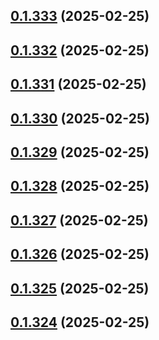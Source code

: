 ## [0.1.333](https://github.com/binary-braids/terraform-oracle/compare/v0.1.332...v0.1.333) (2025-02-25)



## [0.1.332](https://github.com/binary-braids/terraform-oracle/compare/v0.1.331...v0.1.332) (2025-02-25)



## [0.1.331](https://github.com/binary-braids/terraform-oracle/compare/v0.1.330...v0.1.331) (2025-02-25)



## [0.1.330](https://github.com/binary-braids/terraform-oracle/compare/v0.1.329...v0.1.330) (2025-02-25)



## [0.1.329](https://github.com/binary-braids/terraform-oracle/compare/v0.1.328...v0.1.329) (2025-02-25)



## [0.1.328](https://github.com/binary-braids/terraform-oracle/compare/v0.1.327...v0.1.328) (2025-02-25)



## [0.1.327](https://github.com/binary-braids/terraform-oracle/compare/v0.1.326...v0.1.327) (2025-02-25)



## [0.1.326](https://github.com/binary-braids/terraform-oracle/compare/v0.1.325...v0.1.326) (2025-02-25)



## [0.1.325](https://github.com/binary-braids/terraform-oracle/compare/v0.1.324...v0.1.325) (2025-02-25)



## [0.1.324](https://github.com/binary-braids/terraform-oracle/compare/v0.1.323...v0.1.324) (2025-02-25)



